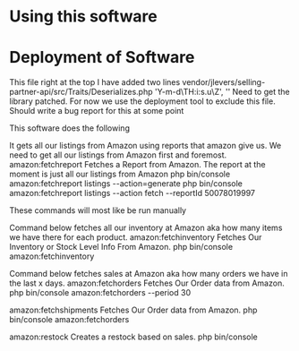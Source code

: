 Using this software
===================

Deployment of Software
======================
This file right at the top I have added two lines
vendor/jlevers/selling-partner-api/src/Traits/Deserializes.php
 'Y-m-d\TH:i:s.u\Z',
 ''
Need to get the library patched. For now we use the deployment tool to exclude this file.
Should write a bug report for this at some point

This software does the following

It gets all our listings from Amazon using reports that amazon give us. We need to get all our listings from Amazon first and foremost. 
amazon:fetchreport Fetches a Report from Amazon. The report at the moment is just all our listings from Amazon
php bin/console amazon:fetchreport listings --action=generate
php bin/console amazon:fetchreport listings --action fetch --reportId 50078019997

These commands will most like be run manually 

Command below fetches all our inventory at Amazon aka how many items we have there for each product. 
amazon:fetchinventory                      Fetches Our Inventory or Stock Level Info From Amazon.
php bin/console amazon:fetchinventory


Command below fetches sales at Amazon aka how many orders we have in the last x days. 
amazon:fetchorders                         Fetches Our Order data from Amazon.
php bin/console amazon:fetchorders --period 30


amazon:fetchshipments                     Fetches Our Order data from Amazon.
php bin/console amazon:fetchorders 

amazon:restock                            Creates a restock based on sales.
php bin/console 